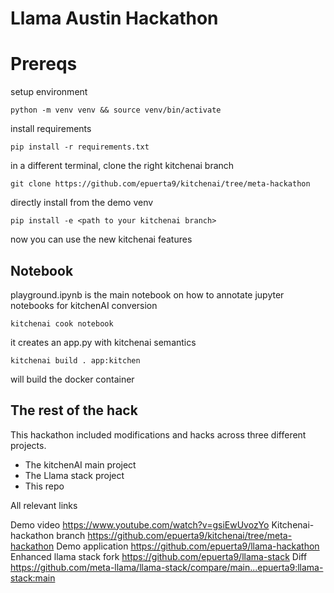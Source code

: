 # Llama Austin Hackathon

# Prereqs

setup environment 

`python -m venv venv && source venv/bin/activate`

install requirements 

`pip install -r requirements.txt`

in a different terminal, clone the right kitchenai branch 

`git clone https://github.com/epuerta9/kitchenai/tree/meta-hackathon`

directly install from the demo venv 

`pip install -e <path to your kitchenai branch>`

now you can use the new kitchenai features 



## Notebook

playground.ipynb is the main notebook on how to annotate jupyter notebooks for kitchenAI conversion 

`kitchenai cook notebook`

it creates an app.py with kitchenai semantics

`kitchenai build . app:kitchen` 

will build the docker container 


## The rest of the hack 

This hackathon included modifications and hacks across three different projects. 

* The kitchenAI main project
* The Llama stack project 
* This repo 


All relevant links 

Demo video 
https://www.youtube.com/watch?v=gsiEwUvozYo
Kitchenai-hackathon branch
https://github.com/epuerta9/kitchenai/tree/meta-hackathon
Demo application
https://github.com/epuerta9/llama-hackathon
Enhanced llama stack fork 
https://github.com/epuerta9/llama-stack
Diff 
https://github.com/meta-llama/llama-stack/compare/main...epuerta9:llama-stack:main
